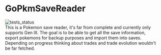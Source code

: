 # GoPkmSaveReader
![tests_status](https://github.com/PailosNicolas/GoPkmSaveReader/actions/workflows/tests.yml/badge.svg)\
This is a Pokemon save reader, it's far from complete and currently only supports Gen III. The goal is to be able to get
all the save information, export pokemons for backup purposes and import them into saves. Depending on progress thinking
about trades and trade evolution wouldn't be far fetched.